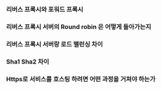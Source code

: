 ### 리버스 프록시와 포워드 프록시

### 리버스 프록시 서버의 Round robin 은 어떻게 돌아가는지

### 리버스 프록시 서버랑 로드 밸런싱 차이

### Sha1 Sha2 차이

### Https로 서비스를 호스팅 하려면 어떤 과정을 거쳐야 하는가

